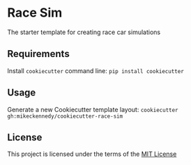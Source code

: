 Race Sim
========

The starter template for creating race car simulations

Requirements
------------
Install `cookiecutter` command line: `pip install cookiecutter`    

Usage
-----
Generate a new Cookiecutter template layout: `cookiecutter gh:mikeckennedy/cookiecutter-race-sim`    

License
-------
This project is licensed under the terms of the [MIT License](/LICENSE)

